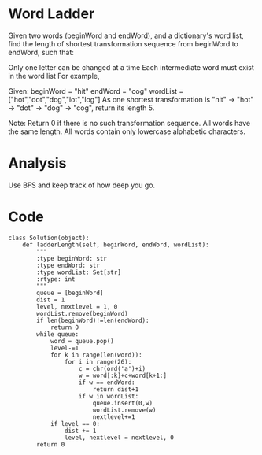 # Word Ladder
Given two words (beginWord and endWord), and a dictionary's word list, find the length of shortest transformation sequence from beginWord to endWord, such that:

Only one letter can be changed at a time
Each intermediate word must exist in the word list
For example,

Given:
beginWord = "hit"
endWord = "cog"
wordList = ["hot","dot","dog","lot","log"]
As one shortest transformation is "hit" -> "hot" -> "dot" -> "dog" -> "cog",
return its length 5.

Note:
Return 0 if there is no such transformation sequence.
All words have the same length.
All words contain only lowercase alphabetic characters.
# Analysis
Use BFS and keep track of how deep you go. 
# Code
```
class Solution(object):
    def ladderLength(self, beginWord, endWord, wordList):
        """
        :type beginWord: str
        :type endWord: str
        :type wordList: Set[str]
        :rtype: int
        """
        queue = [beginWord]
        dist = 1
        level, nextlevel = 1, 0
        wordList.remove(beginWord)
        if len(beginWord)!=len(endWord):
            return 0
        while queue:
            word = queue.pop()
            level-=1
            for k in range(len(word)):
                for i in range(26):
                    c = chr(ord('a')+i)
                    w = word[:k]+c+word[k+1:]
                    if w == endWord:
                        return dist+1
                    if w in wordList:
                        queue.insert(0,w)
                        wordList.remove(w)
                        nextlevel+=1
            if level == 0:
                dist += 1
                level, nextlevel = nextlevel, 0
        return 0
```